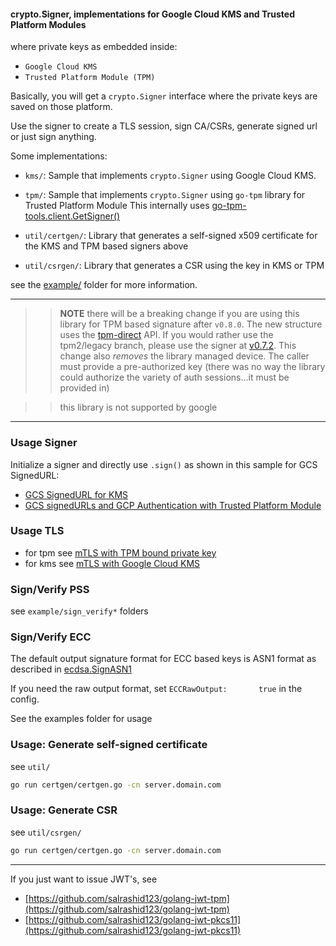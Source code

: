 #### crypto.Signer, implementations for Google Cloud KMS and Trusted Platform Modules

where private keys as embedded inside:

* `Google Cloud KMS` 
* `Trusted Platform Module (TPM)`

Basically, you will get a `crypto.Signer` interface where the private keys are saved on those platform.  

Use the signer to create a TLS session, sign CA/CSRs, generate signed url or just sign anything.

Some implementations:

- `kms/`:  Sample that implements `crypto.Signer` using Google Cloud KMS.
- `tpm/`:  Sample that implements `crypto.Signer`  using `go-tpm` library for Trusted Platform Module    This internally uses [go-tpm-tools.client.GetSigner()](https://pkg.go.dev/github.com/google/go-tpm-tools/client#Key.GetSigner)

- `util/certgen/`:  Library that generates a self-signed x509 certificate for the KMS and TPM based signers above
- `util/csrgen/`:  Library that generates a CSR using the key in KMS or TPM 

see the [example/](example/) folder for more information.

---

>> **NOTE** there will be a breaking change if you are using this library for TPM based signature after `v0.8.0`.  The new structure uses the [tpm-direct](https://github.com/google/go-tpm/releases/tag/v0.9.0) API.  If you would rather use the tpm2/legacy branch, please use the signer at [v0.7.2](https://github.com/salrashid123/signer/releases/tag/v0.7.2).  This change also *removes* the library managed device.  The caller must provide a pre-authorized key (there was no way the library could authorize the variety of auth sessions...it must be provided in)


>> this library is not supported by google

---

### Usage Signer

Initialize a signer and directly use `.sign()` as shown in this sample for GCS SignedURL:

* [GCS SignedURL for KMS](https://github.com/salrashid123/kms_service_accounts)
* [GCS signedURLs and GCP Authentication with Trusted Platform Module](https://github.com/salrashid123/gcs_tpm)

### Usage TLS

* for tpm see [mTLS with TPM bound private key](https://github.com/salrashid123/go_tpm_https_embed)
* for kms see [mTLS with Google Cloud KMS](https://github.com/salrashid123/kms_golang_signer)

### Sign/Verify PSS

see `example/sign_verify*` folders

### Sign/Verify ECC

The default output signature format for ECC based keys is ASN1 format as described in [ecdsa.SignASN1](https://pkg.go.dev/crypto/ecdsa#Sign)

If you need the raw output format, set `ECCRawOutput:       true` in the config.

See the examples folder for usage

### Usage: Generate self-signed certificate

see `util/`

```bash
go run certgen/certgen.go -cn server.domain.com
```

### Usage: Generate CSR

see `util/csrgen/`

```bash
go run certgen/certgen.go -cn server.domain.com
```

---


If you just want to issue JWT's, see

* [https://github.com/salrashid123/golang-jwt-tpm](https://github.com/salrashid123/golang-jwt-tpm)
* [https://github.com/salrashid123/golang-jwt-pkcs11](https://github.com/salrashid123/golang-jwt-pkcs11)
